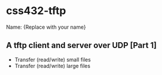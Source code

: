# css432-tftp
Name: {Replace with your name}
## A tftp client and server over UDP [Part 1]
* Transfer (read/write) small files
* Transfer (read/write) large files

